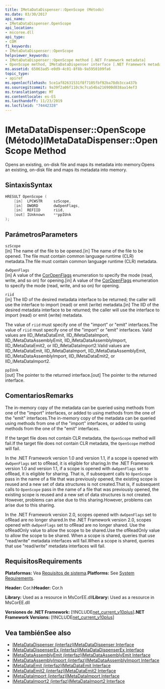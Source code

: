 ```yaml
---
title: IMetaDataDispenser::OpenScope (Método)
ms.date: 03/30/2017
api_name:
- IMetaDataDispenser.OpenScope
api_location:
- mscoree.dll
api_type:
- COM
f1_keywords:
- IMetaDataDispenser::OpenScope
helpviewer_keywords:
- IMetaDataDispenser::OpenScope method [.NET Framework metadata]
- OpenScope method, IMetaDataDispenser interface [.NET Framework metadata]
ms.assetid: 65063ad5-e0d9-4c01-8f8b-9a5950109fa6
topic_type:
- apiref
ms.openlocfilehash: 5ce1af82631531f8f7105fbf92ba78db3cca437b
ms.sourcegitcommit: 9a39f2a06f110c9c7ca54ba216900d038aa14ef3
ms.translationtype: MT
ms.contentlocale: es-ES
ms.lasthandoff: 11/23/2019
ms.locfileid: "74442328"
---
```

# <a name="imetadatadispenseropenscope-method"></a><span data-ttu-id="7ad42-102">IMetaDataDispenser::OpenScope (Método)</span><span class="sxs-lookup"><span data-stu-id="7ad42-102">IMetaDataDispenser::OpenScope Method</span></span>
<span data-ttu-id="7ad42-103">Opens an existing, on-disk file and maps its metadata into memory.</span><span class="sxs-lookup"><span data-stu-id="7ad42-103">Opens an existing, on-disk file and maps its metadata into memory.</span></span>  
  
## <a name="syntax"></a><span data-ttu-id="7ad42-104">Sintaxis</span><span class="sxs-lookup"><span data-stu-id="7ad42-104">Syntax</span></span>  
  
```cpp  
HRESULT OpenScope (  
    [in]  LPCWSTR     szScope,   
    [in]  DWORD       dwOpenFlags,   
    [in]  REFIID      riid,   
    [out] IUnknown    **ppIUnk  
);  
```  
  
## <a name="parameters"></a><span data-ttu-id="7ad42-105">Parámetros</span><span class="sxs-lookup"><span data-stu-id="7ad42-105">Parameters</span></span>  
 `szScope`  
 <span data-ttu-id="7ad42-106">[in] The name of the file to be opened.</span><span class="sxs-lookup"><span data-stu-id="7ad42-106">[in] The name of the file to be opened.</span></span> <span data-ttu-id="7ad42-107">The file must contain common language runtime (CLR) metadata.</span><span class="sxs-lookup"><span data-stu-id="7ad42-107">The file must contain common language runtime (CLR) metadata.</span></span>  
  
 `dwOpenFlags`  
 <span data-ttu-id="7ad42-108">[in] A value of the [CorOpenFlags](../../../../docs/framework/unmanaged-api/metadata/coropenflags-enumeration.md) enumeration to specify the mode (read, write, and so on) for opening.</span><span class="sxs-lookup"><span data-stu-id="7ad42-108">[in] A value of the [CorOpenFlags](../../../../docs/framework/unmanaged-api/metadata/coropenflags-enumeration.md) enumeration to specify the mode (read, write, and so on) for opening.</span></span>  
  
 `riid`  
 <span data-ttu-id="7ad42-109">[in] The IID of the desired metadata interface to be returned; the caller will use the interface to import (read) or emit (write) metadata.</span><span class="sxs-lookup"><span data-stu-id="7ad42-109">[in] The IID of the desired metadata interface to be returned; the caller will use the interface to import (read) or emit (write) metadata.</span></span>  
  
 <span data-ttu-id="7ad42-110">The value of `riid` must specify one of the "import" or "emit" interfaces.</span><span class="sxs-lookup"><span data-stu-id="7ad42-110">The value of `riid` must specify one of the "import" or "emit" interfaces.</span></span> <span data-ttu-id="7ad42-111">Valid values are IID_IMetaDataEmit, IID_IMetaDataImport, IID_IMetaDataAssemblyEmit, IID_IMetaDataAssemblyImport, IID_IMetaDataEmit2, or IID_IMetaDataImport2.</span><span class="sxs-lookup"><span data-stu-id="7ad42-111">Valid values are IID_IMetaDataEmit, IID_IMetaDataImport, IID_IMetaDataAssemblyEmit, IID_IMetaDataAssemblyImport, IID_IMetaDataEmit2, or IID_IMetaDataImport2.</span></span>  
  
 `ppIUnk`  
 <span data-ttu-id="7ad42-112">[out] The pointer to the returned interface.</span><span class="sxs-lookup"><span data-stu-id="7ad42-112">[out] The pointer to the returned interface.</span></span>  
  
## <a name="remarks"></a><span data-ttu-id="7ad42-113">Comentarios</span><span class="sxs-lookup"><span data-stu-id="7ad42-113">Remarks</span></span>  
 <span data-ttu-id="7ad42-114">The in-memory copy of the metadata can be queried using methods from one of the "import" interfaces, or added to using methods from the one of the "emit" interfaces.</span><span class="sxs-lookup"><span data-stu-id="7ad42-114">The in-memory copy of the metadata can be queried using methods from one of the "import" interfaces, or added to using methods from the one of the "emit" interfaces.</span></span>  
  
 <span data-ttu-id="7ad42-115">If the target file does not contain CLR metadata, the `OpenScope` method will fail.</span><span class="sxs-lookup"><span data-stu-id="7ad42-115">If the target file does not contain CLR metadata, the `OpenScope` method will fail.</span></span>  
  
 <span data-ttu-id="7ad42-116">In the .NET Framework version 1.0 and version 1.1, if a scope is opened with `dwOpenFlags` set to ofRead, it is eligible for sharing.</span><span class="sxs-lookup"><span data-stu-id="7ad42-116">In the .NET Framework version 1.0 and version 1.1, if a scope is opened with `dwOpenFlags` set to ofRead, it is eligible for sharing.</span></span> <span data-ttu-id="7ad42-117">That is, if subsequent calls to `OpenScope` pass in the name of a file that was previously opened, the existing scope is reused and a new set of data structures is not created.</span><span class="sxs-lookup"><span data-stu-id="7ad42-117">That is, if subsequent calls to `OpenScope` pass in the name of a file that was previously opened, the existing scope is reused and a new set of data structures is not created.</span></span> <span data-ttu-id="7ad42-118">However, problems can arise due to this sharing.</span><span class="sxs-lookup"><span data-stu-id="7ad42-118">However, problems can arise due to this sharing.</span></span>  
  
 <span data-ttu-id="7ad42-119">In the .NET Framework version 2.0, scopes opened with `dwOpenFlags` set to ofRead are no longer shared.</span><span class="sxs-lookup"><span data-stu-id="7ad42-119">In the .NET Framework version 2.0, scopes opened with `dwOpenFlags` set to ofRead are no longer shared.</span></span> <span data-ttu-id="7ad42-120">Use the ofReadOnly value to allow the scope to be shared.</span><span class="sxs-lookup"><span data-stu-id="7ad42-120">Use the ofReadOnly value to allow the scope to be shared.</span></span> <span data-ttu-id="7ad42-121">When a scope is shared, queries that use "read/write" metadata interfaces will fail.</span><span class="sxs-lookup"><span data-stu-id="7ad42-121">When a scope is shared, queries that use "read/write" metadata interfaces will fail.</span></span>  
  
## <a name="requirements"></a><span data-ttu-id="7ad42-122">Requisitos</span><span class="sxs-lookup"><span data-stu-id="7ad42-122">Requirements</span></span>  
 <span data-ttu-id="7ad42-123">**Plataformas:** Vea [Requisitos de sistema](../../../../docs/framework/get-started/system-requirements.md).</span><span class="sxs-lookup"><span data-stu-id="7ad42-123">**Platforms:** See [System Requirements](../../../../docs/framework/get-started/system-requirements.md).</span></span>  
  
 <span data-ttu-id="7ad42-124">**Header:** Cor.h</span><span class="sxs-lookup"><span data-stu-id="7ad42-124">**Header:** Cor.h</span></span>  
  
 <span data-ttu-id="7ad42-125">**Library:** Used as a resource in MsCorEE.dll</span><span class="sxs-lookup"><span data-stu-id="7ad42-125">**Library:** Used as a resource in MsCorEE.dll</span></span>  
  
 <span data-ttu-id="7ad42-126">**Versiones de .NET Framework:** [!INCLUDE[net_current_v10plus](../../../../includes/net-current-v10plus-md.md)]</span><span class="sxs-lookup"><span data-stu-id="7ad42-126">**.NET Framework Versions:** [!INCLUDE[net_current_v10plus](../../../../includes/net-current-v10plus-md.md)]</span></span>  
  
## <a name="see-also"></a><span data-ttu-id="7ad42-127">Vea también</span><span class="sxs-lookup"><span data-stu-id="7ad42-127">See also</span></span>

- [<span data-ttu-id="7ad42-128">IMetaDataDispenser (interfaz)</span><span class="sxs-lookup"><span data-stu-id="7ad42-128">IMetaDataDispenser Interface</span></span>](../../../../docs/framework/unmanaged-api/metadata/imetadatadispenser-interface.md)
- [<span data-ttu-id="7ad42-129">IMetaDataDispenserEx (interfaz)</span><span class="sxs-lookup"><span data-stu-id="7ad42-129">IMetaDataDispenserEx Interface</span></span>](../../../../docs/framework/unmanaged-api/metadata/imetadatadispenserex-interface.md)
- [<span data-ttu-id="7ad42-130">IMetaDataAssemblyEmit (interfaz)</span><span class="sxs-lookup"><span data-stu-id="7ad42-130">IMetaDataAssemblyEmit Interface</span></span>](../../../../docs/framework/unmanaged-api/metadata/imetadataassemblyemit-interface.md)
- [<span data-ttu-id="7ad42-131">IMetaDataAssemblyImport (interfaz)</span><span class="sxs-lookup"><span data-stu-id="7ad42-131">IMetaDataAssemblyImport Interface</span></span>](../../../../docs/framework/unmanaged-api/metadata/imetadataassemblyimport-interface.md)
- [<span data-ttu-id="7ad42-132">IMetaDataEmit (interfaz)</span><span class="sxs-lookup"><span data-stu-id="7ad42-132">IMetaDataEmit Interface</span></span>](../../../../docs/framework/unmanaged-api/metadata/imetadataemit-interface.md)
- [<span data-ttu-id="7ad42-133">IMetaDataEmit2 (interfaz)</span><span class="sxs-lookup"><span data-stu-id="7ad42-133">IMetaDataEmit2 Interface</span></span>](../../../../docs/framework/unmanaged-api/metadata/imetadataemit2-interface.md)
- [<span data-ttu-id="7ad42-134">IMetaDataImport (interfaz)</span><span class="sxs-lookup"><span data-stu-id="7ad42-134">IMetaDataImport Interface</span></span>](../../../../docs/framework/unmanaged-api/metadata/imetadataimport-interface.md)
- [<span data-ttu-id="7ad42-135">IMetaDataImport2 (interfaz)</span><span class="sxs-lookup"><span data-stu-id="7ad42-135">IMetaDataImport2 Interface</span></span>](../../../../docs/framework/unmanaged-api/metadata/imetadataimport2-interface.md)
